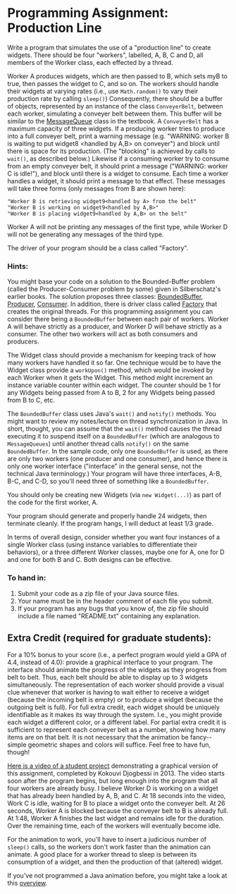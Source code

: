 # Programming Assignment: Production Line


Write a program that simulates the use of a "production line" to create widgets. There should be four "workers", labelled, A, B, C and D, all members of the Worker class, each effected by a thread.

Worker A produces widgets, which are then passed to B, which sets myB to true, then passes the widget to C, and so on. The workers should handle their widgets at varying rates (i.e., use `Math.random()` to vary their production rate by calling `sleep()`) Consequently, there should be a buffer of objects, represented by an instance of the class `ConveyerBelt`, between each worker, simulating a conveyer belt between them. This buffer will be similar to the [MessageQueue][1] class in the textbook. A `ConveyerBelt` has a maximum capacity of three widgets. If a producing worker tries to produce into a full conveyer belt, print a warning message (e.g. "WARNING: worker B is waiting to put widget8 &lt;handled by A,B&gt; on conveyer") and block until there is space for its production. (The "blocking" is achieved by calls to `wait()`, as described below.) Likewise if a consuming worker try to consume from an empty conveyer belt, it should print a message ("WARNING: worker C is idle!"), and block until there is a widget to consume. Each time a worker handles a widget, it should print a message to that effect.  These messages will take three forms (only messages from B are shown here):

    "Worker B is retrieving widget9<handled by A> from the belt"  
    "Worker B is working on widget9<handled by A,B>"  
    "Worker B is placing widget9<handled by A,B> on the belt"  

Worker A will not be printing any messages of the first type, while Worker D will not be generating any messages of the third type.

The driver of your program should be a class called "Factory".

### Hints:

You might base your code on a solution to the Bounded-Buffer problem (called the Producer-Consumer problem by some) given in Silberschatz's earlier books. The solution proposes three classes: [BoundedBuffer][2], [Producer][3], [Consumer][4]. In addition, there is driver class called [Factory][5] that creates the original threads. For this programming assignment you can consider there being a `BoundedBuffer` between each pair of workers. Worker A will behave strictly as a producer, and Worker D will behave strictly as a consumer. The other two workers will act as both consumers and producers.

The Widget class should provide a mechanism for keeping track of how many workers have handled it so far. One technique would be to have the Widget class provide a `workUpon()` method, which would be invoked by each Worker when it gets the Widget. This method might increment an instance variable counter within each widget. The counter should be 1 for any Widgets being passed from A to B, 2 for any Widgets being passed from B to C, etc.

The `BoundedBuffer` class uses Java's `wait()` and `notify()` methods. You might want to review my notes/lecture on thread synchronization in Java. In short, thought, you can assume that the `wait()` method causes the thread executing it to suspend itself on a `BoundedBuffer` (which are analogous to `MessageQueues`) until another thread calls `notify()` on the same `BoundedBuffer`. In the sample code, only one `BoundedBuffer` is used, as there are only two workers (one producer and one consumer), and hence there is only one worker interface ("interface" in the general sense, not the technical Java terminology.) Your program will have three interfaces, A-B, B-C, and C-D, so you'll need three of something like a `BoundedBuffer`.

You should only be creating new Widgets (via `new Widget(...)`) as part of the code for the first worker, A.

Your program should generate and properly handle 24 widgets, then terminate cleanly. If the program hangs, I will deduct at least 1/3 grade.

In terms of overall design, consider whether you want four instances of a single Worker class (using instance variables to differentiate their behaviors), or a three different Worker classes, maybe one for A, one for D and one for both B and C. Both designs can be effective.

### To hand in:

1. Submit your code as a zip file of your Java source files.
2. Your name must be in the header comment of each file you submit.
3. If your program has any bugs that you know of, the zip file should include a file named "README.txt" containing any explanation.

## Extra Credit (required for graduate students): 
For a 10% bonus to your score (i.e., a perfect program would yield a GPA of 4.4, instead of 4.0): provide a graphical interface to your program. The interface should animate the progress of the widgets as they progress from belt to belt. Thus, each belt should be able to display up to 3 widgets simultaneously. The representation of each worker should provide a visual clue whenever that worker is having to wait either to receive a widget (because the incoming belt is empty) or to produce a widget (because the outgoing belt is full). For full extra credit, each widget should be uniquely identifiable as it makes its way through the system. I.e., you might provide each widget a different color, or a different label. For partial extra credit it is sufficient to represent each conveyer belt as a number, showing how many items are on that belt. It is not necessary that the animation be fancy--simple geometric shapes and colors will suffice. Feel free to have fun, though!

[Here is a video of a student project][6] demonstrating a graphical version of this assignment, completed by Kokouvi Djogbessi in 2013. The video starts soon after the program begins, but long enough into the program that all four workers are already busy. I believe Worker D is working on a widget that has already been handled by A, B, and C. At 18 seconds into the video, Work C is idle, waiting for B to place a widget onto the conveyer belt. At 26 seconds, Worker A is blocked because the conveyer belt to B is already full. At 1:48, Worker A finishes the last widget and remains idle for the duration. Over the remaining time, each of the workers will eventually become idle.

For the animation to work, you'll have to insert a judicious number of `sleep()` calls, so the workers don't work faster than the animation can animate. A good place for a worker thread to sleep is between its consumption of a widget, and then the production of that (altered) widget.

If you've not programmed a Java animation before, you might take a look at this [overview][7].

[1]: src/MessageQueue.java
[2]: src/BoundedBuffer.java
[3]: src/Producer.java
[4]: src/Consumer.java
[5]: src/Factory.java
[6]: src/kokouvi.mov
[7]: src/java_animation.md